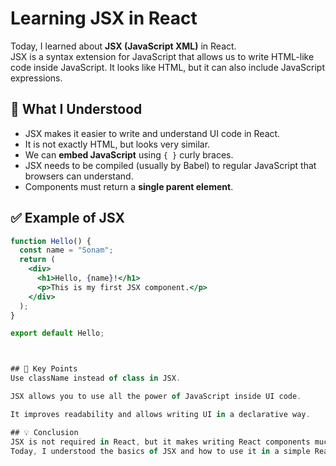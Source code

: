 # Learning JSX in React

Today, I learned about **JSX (JavaScript XML)** in React.  
JSX is a syntax extension for JavaScript that allows us to write HTML-like code inside JavaScript. It looks like HTML, but it can also include JavaScript expressions.

## 📌 What I Understood

- JSX makes it easier to write and understand UI code in React.
- It is not exactly HTML, but looks very similar.
- We can **embed JavaScript** using `{ }` curly braces.
- JSX needs to be compiled (usually by Babel) to regular JavaScript that browsers can understand.
- Components must return a **single parent element**.

## ✅ Example of JSX

```jsx
function Hello() {
  const name = "Sonam";
  return (
    <div>
      <h1>Hello, {name}!</h1>
      <p>This is my first JSX component.</p>
    </div>
  );
}

export default Hello;



## 🧠 Key Points
Use className instead of class in JSX.

JSX allows you to use all the power of JavaScript inside UI code.

It improves readability and allows writing UI in a declarative way.

## 💡 Conclusion
JSX is not required in React, but it makes writing React components much easier and cleaner.
Today, I understood the basics of JSX and how to use it in a simple React component.